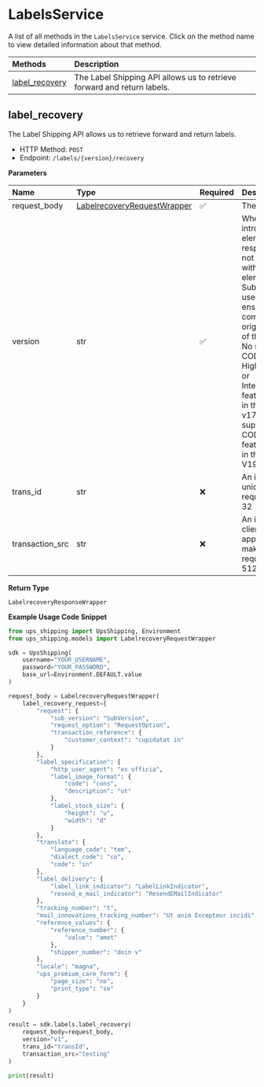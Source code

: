 # LabelsService

A list of all methods in the `LabelsService` service. Click on the method name to view detailed information about that method.

| Methods                           | Description                                                             |
| :-------------------------------- | :---------------------------------------------------------------------- |
| [label_recovery](#label_recovery) | The Label Shipping API allows us to retrieve forward and return labels. |

## label_recovery

The Label Shipping API allows us to retrieve forward and return labels.

- HTTP Method: `POST`
- Endpoint: `/labels/{version}/recovery`

**Parameters**

| Name            | Type                                                                    | Required | Description                                                                                                                                                                                                                                                                                                                                                                                              |
| :-------------- | :---------------------------------------------------------------------- | :------- | :------------------------------------------------------------------------------------------------------------------------------------------------------------------------------------------------------------------------------------------------------------------------------------------------------------------------------------------------------------------------------------------------------- |
| request_body    | [LabelrecoveryRequestWrapper](../models/LabelrecoveryRequestWrapper.md) | ✅       | The request body.                                                                                                                                                                                                                                                                                                                                                                                        |
| version         | str                                                                     | ✅       | When UPS introduces new elements in the response that are not associated with new request elements, Subversion is used. This ensures backward compatibility. v1 original features of the application. No support for CODTurn-inPage, HighValueReport or InternationalForms features returned in the response v1701 includes support for CODTurn-inPage features returned in the response. V1903 Length 5 |
| trans_id        | str                                                                     | ❌       | An identifier unique to the request. Length 32                                                                                                                                                                                                                                                                                                                                                           |
| transaction_src | str                                                                     | ❌       | An identifier of the client/source application that is making the request.Length 512                                                                                                                                                                                                                                                                                                                     |

**Return Type**

`LabelrecoveryResponseWrapper`

**Example Usage Code Snippet**

```python
from ups_shipping import UpsShipping, Environment
from ups_shipping.models import LabelrecoveryRequestWrapper

sdk = UpsShipping(
    username="YOUR_USERNAME",
    password="YOUR_PASSWORD",
    base_url=Environment.DEFAULT.value
)

request_body = LabelrecoveryRequestWrapper(
    label_recovery_request={
        "request": {
            "sub_version": "SubVersion",
            "request_option": "RequestOption",
            "transaction_reference": {
                "customer_context": "cupidatat in"
            }
        },
        "label_specification": {
            "http_user_agent": "ex officia",
            "label_image_format": {
                "code": "cons",
                "description": "ut"
            },
            "label_stock_size": {
                "height": "u",
                "width": "d"
            }
        },
        "translate": {
            "language_code": "tem",
            "dialect_code": "co",
            "code": "in"
        },
        "label_delivery": {
            "label_link_indicator": "LabelLinkIndicator",
            "resend_e_mail_indicator": "ResendEMailIndicator"
        },
        "tracking_number": "t",
        "mail_innovations_tracking_number": "Ut anim Excepteur incidi",
        "reference_values": {
            "reference_number": {
                "value": "amet"
            },
            "shipper_number": "doin v"
        },
        "locale": "magna",
        "ups_premium_care_form": {
            "page_size": "no",
            "print_type": "se"
        }
    }
)

result = sdk.labels.label_recovery(
    request_body=request_body,
    version="v1",
    trans_id="transId",
    transaction_src="testing"
)

print(result)
```

<!-- This file was generated by liblab | https://liblab.com/ -->
